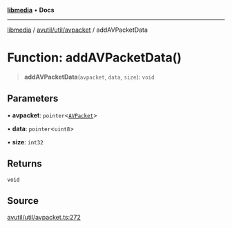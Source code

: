 [**libmedia**](../../../../README.md) • **Docs**

***

[libmedia](../../../../README.md) / [avutil/util/avpacket](../README.md) / addAVPacketData

# Function: addAVPacketData()

> **addAVPacketData**(`avpacket`, `data`, `size`): `void`

## Parameters

• **avpacket**: `pointer`\<[`AVPacket`](../../../struct/avpacket/classes/AVPacket.md)\>

• **data**: `pointer`\<`uint8`\>

• **size**: `int32`

## Returns

`void`

## Source

[avutil/util/avpacket.ts:272](https://github.com/zhaohappy/libmedia/blob/acbbf6bd75e6ee4c968b9f441fe28c40f42f350d/src/avutil/util/avpacket.ts#L272)
